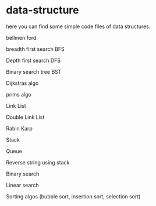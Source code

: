 # data-structure
here you can find some simple code files of data structures.

bellmen ford

breadth first search BFS

Depth first search DFS

Binary search tree BST

Dijkstras algo

prims algo

Link List

Double Link List

Rabin Karp

Stack

Queue

Reverse string using stack

Binary search

Linear search

Sorting algos (bubble sort, insertion sort, selection sort)
